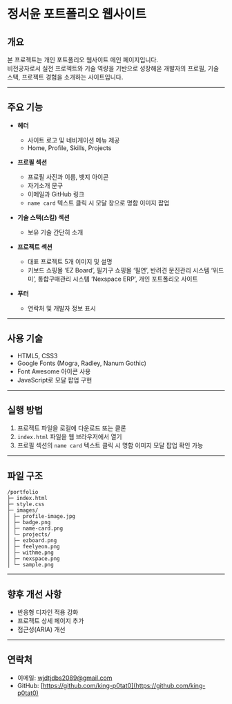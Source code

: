# 정서윤 포트폴리오 웹사이트

## 개요
본 프로젝트는 개인 포트폴리오 웹사이트 메인 페이지입니다.  
비전공자로서 실전 프로젝트와 기술 역량을 기반으로 성장해온 개발자의 프로필, 기술 스택, 프로젝트 경험을 소개하는 사이트입니다.

---

## 주요 기능
- **헤더**  
  - 사이트 로고 및 네비게이션 메뉴 제공  
  - Home, Profile, Skills, Projects

- **프로필 섹션**  
  - 프로필 사진과 이름, 뱃지 아이콘  
  - 자기소개 문구  
  - 이메일과 GitHub 링크  
  - `name card` 텍스트 클릭 시 모달 창으로 명함 이미지 팝업

- **기술 스택(스킬) 섹션**  
  - 보유 기술 간단히 소개

- **프로젝트 섹션**  
  - 대표 프로젝트 5개 이미지 및 설명  
  - 키보드 쇼핑몰 ‘EZ Board’, 필기구 쇼핑몰 ‘필연’, 반려견 문진관리 시스템 ‘위드미’, 통합구매관리 시스템 ‘Nexspace ERP’, 개인 포트폴리오 사이트

- **푸터**  
  - 연락처 및 개발자 정보 표시

---

## 사용 기술
- HTML5, CSS3  
- Google Fonts (Mogra, Radley, Nanum Gothic)
- Font Awesome 아이콘 사용  
- JavaScript로 모달 팝업 구현

---

## 실행 방법
1. 프로젝트 파일을 로컬에 다운로드 또는 클론  
2. `index.html` 파일을 웹 브라우저에서 열기  
3. 프로필 섹션의 `name card` 텍스트 클릭 시 명함 이미지 모달 팝업 확인 가능

---

## 파일 구조
```
/portfolio
├─ index.html
├─ style.css
├─ images/
│ ├─ profile-image.jpg
│ ├─ badge.png
│ ├─ name-card.png
│ └─ projects/
│ ├─ ezboard.png
│ ├─ feelyeon.png
│ ├─ withme.png
│ ├─ nexspace.png
│ └─ sample.png
```

---

## 향후 개선 사항
- 반응형 디자인 적용 강화
- 프로젝트 상세 페이지 추가 
- 접근성(ARIA) 개선

---

## 연락처
- 이메일: wjdtjdbs2089@gmail.com  
- GitHub: [https://github.com/king-p0tat0](https://github.com/king-p0tat0)
